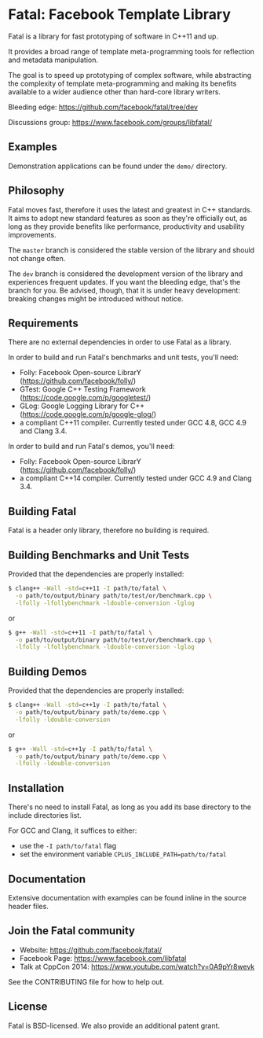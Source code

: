 # Fatal: Facebook Template Library
Fatal is a library for fast prototyping of software in C++11 and up.

It provides a broad range of template meta-programming tools for reflection and metadata manipulation.

The goal is to speed up prototyping of complex software, while abstracting the complexity of template meta-programming and making its benefits available to a wider audience other than hard-core library writers.

Bleeding edge: https://github.com/facebook/fatal/tree/dev

Discussions group: https://www.facebook.com/groups/libfatal/

## Examples
Demonstration applications can be found under the `demo/` directory.

## Philosophy
Fatal moves fast, therefore it uses the latest and greatest in C++ standards. It aims to adopt new standard features as soon as they're officially out, as long as they provide benefits like performance, productivity and usability improvements.

The `master` branch is considered the stable version of the library and should not change often.

The `dev` branch is considered the development version of the library and experiences frequent updates. If you want the bleeding edge, that's the branch for you. Be advised, though, that it is under heavy development: breaking changes might be introduced without notice.


## Requirements
There are no external dependencies in order to use Fatal as a library.

In order to build and run Fatal's benchmarks and unit tests, you'll need:

- Folly: Facebook Open-source LibrarY (https://github.com/facebook/folly/)
- GTest: Google C++ Testing Framework (https://code.google.com/p/googletest/)
- GLog: Google Logging Library for C++ (https://code.google.com/p/google-glog/)
- a compliant C++11 compiler. Currently tested under GCC 4.8, GCC 4.9 and Clang 3.4.

In order to build and run Fatal's demos, you'll need:

- Folly: Facebook Open-source LibrarY (https://github.com/facebook/folly/)
- a compliant C++14 compiler. Currently tested under GCC 4.9 and Clang 3.4.

## Building Fatal
Fatal is a header only library, therefore no building is required.

## Building Benchmarks and Unit Tests
Provided that the dependencies are properly installed:

```sh
$ clang++ -Wall -std=c++11 -I path/to/fatal \
  -o path/to/output/binary path/to/test/or/benchmark.cpp \
  -lfolly -lfollybenchmark -ldouble-conversion -lglog
```
or
```sh
$ g++ -Wall -std=c++11 -I path/to/fatal \
  -o path/to/output/binary path/to/test/or/benchmark.cpp \
  -lfolly -lfollybenchmark -ldouble-conversion -lglog
```

## Building Demos
Provided that the dependencies are properly installed:

```sh
$ clang++ -Wall -std=c++1y -I path/to/fatal \
  -o path/to/output/binary path/to/demo.cpp \
  -lfolly -ldouble-conversion
```
or
```sh
$ g++ -Wall -std=c++1y -I path/to/fatal \
  -o path/to/output/binary path/to/demo.cpp \
  -lfolly -ldouble-conversion
```

## Installation
There's no need to install Fatal, as long as you add its base directory to the include directories list.

For GCC and Clang, it suffices to either:
- use the `-I path/to/fatal` flag
- set the environment variable `CPLUS_INCLUDE_PATH=path/to/fatal`

## Documentation
Extensive documentation with examples can be found inline in the source header files.

## Join the Fatal community
- Website: https://github.com/facebook/fatal/
- Facebook Page: https://www.facebook.com/libfatal
- Talk at CppCon 2014: https://www.youtube.com/watch?v=0A9pYr8wevk

See the CONTRIBUTING file for how to help out.

## License
Fatal is BSD-licensed. We also provide an additional patent grant.
